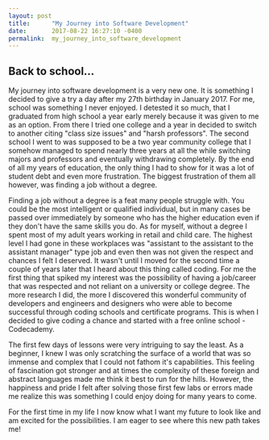 ```yaml
---
layout: post
title:      "My Journey into Software Development"
date:       2017-08-22 16:27:10 -0400
permalink:  my_journey_into_software_development
---
```


## Back to school...
		
My journey into software development is a very new one. It is something I decided to give a try a day after my 27th birthday in January 2017. For me, school was something I never enjoyed. I detested it so much, that I graduated from high school a year early merely because it was given to me as an option. From there I tried one college and a year in decided to switch to another citing "class size issues" and "harsh professors". The second school I went to was supposed to be a two year community college that I somehow managed to spend nearly three years at all the while switching majors and professors and eventually withdrawing completely. By the end of all my years of education, the only thing I had to show for it was a lot of student debt and even more frustration. The biggest frustration of them all however, was finding a job without a degree. 
	 
Finding a job without a degree is a feat many people struggle with. You could be the most intelligent or qualified individual, but in many cases be passed over immediately by someone who has the higher education even if they don't have the same skills you do. As for myself, without a degree I spent most of my adult years working in retail and child care. The highest level I had gone in these workplaces was "assistant to the assistant to the assistant manager" type job and even then was not given the respect and chances I felt I deserved. It wasn't until I moved for the second time a couple of years later that I heard about this thing called coding. For me the first thing that spiked my interest was the possibility of having a job/career that was respected and not reliant on a university or college degree. The more research I did, the more I discovered this wonderful community of developers and engineers and designers who were able to become successful through coding schools and certificate programs. This is when I decided to give coding a chance and started with a free online school - Codecademy.
	 
The first few days of lessons were very intriguing to say the least. As a beginner, I knew I was only scratching the surface of a world that was so immense and complex that I could not fathom it's capabilities. This feeling of fascination got stronger and at times the complexity of these foreign and abstract languages made me think it best to run for the hills. However, the happiness and pride I felt after solving those first few labs or errors made me realize this was something I could enjoy doing for many years to come.
	 
For the first time in my life I now know what I want my future to look like and am excited for the possibilities. I am eager to see where this new path takes me!
